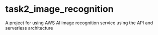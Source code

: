 # task2_image_recognition
A project for using AWS AI image recognition service using the API and serverless architecture
